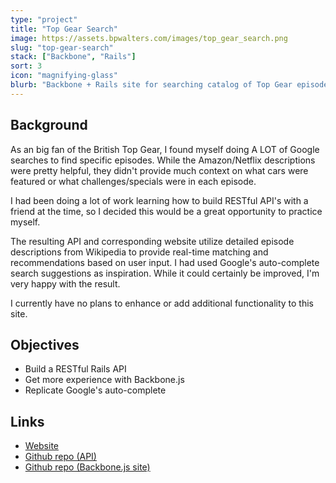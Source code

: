 ```yaml
---
type: "project"
title: "Top Gear Search"
image: https://assets.bpwalters.com/images/top_gear_search.png
slug: "top-gear-search"
stack: ["Backbone", "Rails"]
sort: 3
icon: "magnifying-glass"
blurb: "Backbone + Rails site for searching catalog of Top Gear episodes by keyword"
---
```


## Background

As an big fan of the British Top Gear, I found myself doing A LOT of Google searches to find specific episodes. While the Amazon/Netflix descriptions were pretty helpful, they didn't provide much context on what cars were featured or what challenges/specials were in each episode.

I had been doing a lot of work learning how to build RESTful API's with a friend at the time, so I decided this would be a great opportunity to practice myself.

The resulting API and corresponding website utilize detailed episode descriptions from Wikipedia to provide real-time matching and recommendations based on user input. I had used Google's auto-complete search suggestions as inspiration. While it could certainly be improved, I'm very happy with the result.

I currently have no plans to enhance or add additional functionality to this site.

## Objectives

* Build a RESTful Rails API
* Get more experience with Backbone.js
* Replicate Google's auto-complete

## Links

* [Website](https://topgearsearch.com/)
* [Github repo (API)](https://github.com/bendrick92/tg-api)
* [Github repo (Backbone.js site)](https://github.com/bendrick92/tg-search-website)
